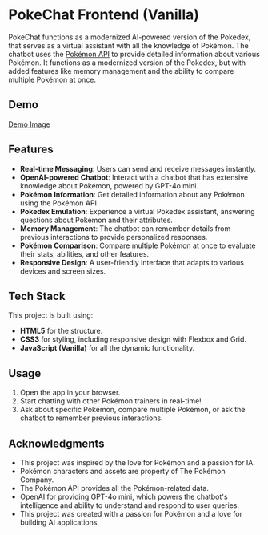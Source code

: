 
# PokeChat Frontend (Vanilla)

PokeChat functions as a modernized AI-powered version of the Pokedex, that serves as a virtual assistant with all the knowledge of Pokémon. The chatbot uses the [Pokémon API](https://pokeapi.co/) to provide detailed information about various Pokémon. It functions as a modernized version of the Pokedex, but with added features like memory management and the ability to compare multiple Pokémon at once.

## Demo

[Demo Image](img/DEMO.png)


## Features

- **Real-time Messaging**: Users can send and receive messages instantly.
- **OpenAI-powered Chatbot**: Interact with a chatbot that has extensive knowledge about Pokémon, powered by GPT-4o mini.
- **Pokémon Information**: Get detailed information about any Pokémon using the Pokémon API.
- **Pokedex Emulation**: Experience a virtual Pokedex assistant, answering questions about Pokémon and their attributes.
- **Memory Management**: The chatbot can remember details from previous interactions to provide personalized responses.
- **Pokémon Comparison**: Compare multiple Pokémon at once to evaluate their stats, abilities, and other features.
- **Responsive Design**: A user-friendly interface that adapts to various devices and screen sizes.


## Tech Stack

This project is built using:

- **HTML5** for the structure.
- **CSS3** for styling, including responsive design with Flexbox and Grid.
- **JavaScript (Vanilla)** for all the dynamic functionality.


## Usage

1. Open the app in your browser.
2. Start chatting with other Pokémon trainers in real-time!
3. Ask about specific Pokémon, compare multiple Pokémon, or ask the chatbot to remember previous interactions.


## Acknowledgments

- This project was inspired by the love for Pokémon and a passion for IA.
- Pokémon characters and assets are property of The Pokémon Company.
- The Pokémon API provides all the Pokémon-related data.
- OpenAI for providing GPT-4o mini, which powers the chatbot's intelligence and ability to understand and respond to user queries.
- This project was created with a passion for Pokémon and a love for building AI applications.

